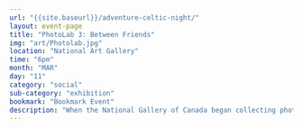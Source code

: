 ```yaml
---
url: "{{site.baseurl}}/adventure-celtic-night/"
layout: event-page
title: "PhotoLab 3: Between Friends"
img: "art/Photolab.jpg"
location: "National Art Gallery"
time: "6pm"
month: "MAR"
day: "11"
category: "social"
sub-category: "exhibition"
bookmark: "Bookmark Event"
description: "When the National Gallery of Canada began collecting photography in 1967, few museums viewed the medium as fine art. Thanks to the passion and dedication of early supporters, a comprehensive collection has taken shape over the past fifty years. This exhibition celebrates the collection’s diversity, juxtaposing works made more than a century apart and creating new synergies, while also reflecting upon the human impulse to capture the seen and unseen worlds."
---
```

